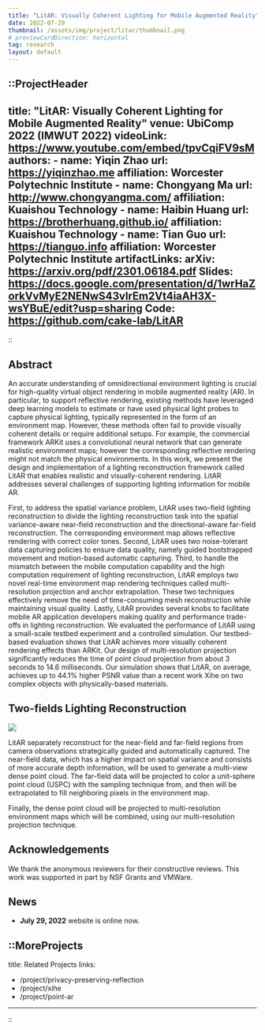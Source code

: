 ```yaml
---
title: "LitAR: Visually Coherent Lighting for Mobile Augmented Reality"
date: 2022-07-29
thumbnail: /assets/img/project/litar/thumbnail.png
# previewCardDirection: horizontal
tag: research
layout: default
---
```


::ProjectHeader
---
title: "LitAR: Visually Coherent Lighting for Mobile Augmented Reality"
venue: UbiComp 2022 (IMWUT 2022)
videoLink: https://www.youtube.com/embed/tpvCqiFV9sM
authors:
    - name: Yiqin Zhao
      url: https://yiqinzhao.me
      affiliation: Worcester Polytechnic Institute
    - name: Chongyang Ma
      url: http://www.chongyangma.com/
      affiliation: Kuaishou Technology
    - name: Haibin Huang
      url: https://brotherhuang.github.io/
      affiliation: Kuaishou Technology
    - name: Tian Guo
      url: https://tianguo.info
      affiliation: Worcester Polytechnic Institute
artifactLinks:
    arXiv: https://arxiv.org/pdf/2301.06184.pdf
    Slides: https://docs.google.com/presentation/d/1wrHaZorkVvMyE2NENwS43vlrEm2Vt4iaAH3X-wsYBuE/edit?usp=sharing
    Code: https://github.com/cake-lab/LitAR
---
::

<!-- ![](/assets/img/project/litar/teaser.png) -->

## Abstract

An accurate understanding of omnidirectional environment lighting is crucial for high-quality virtual object rendering in mobile augmented reality (AR). In particular, to support reflective rendering, existing methods have leveraged deep learning models to estimate or have used physical light probes to capture physical lighting, typically represented in the form of an environment map. However, these methods often fail to provide visually coherent details or require additional setups. For example, the commercial framework ARKit uses a convolutional neural network that can generate realistic environment maps; however the corresponding reflective rendering might not match the physical environments. In this work, we present the design and implementation of a lighting reconstruction framework called LitAR that enables realistic and visually-coherent rendering. LitAR addresses several challenges of supporting lighting information for mobile AR.

First, to address the spatial variance problem, LitAR uses two-field lighting reconstruction to divide the lighting reconstruction task into the spatial variance-aware near-field reconstruction and the directional-aware far-field reconstruction. The corresponding environment map allows reflective rendering with correct color tones. Second, LitAR uses two noise-tolerant data capturing policies to ensure data quality, namely guided bootstrapped movement and motion-based automatic capturing. Third, to handle the mismatch between the mobile computation capability and the high computation requirement of lighting reconstruction, LitAR employs two novel real-time environment map rendering techniques called multi-resolution projection and anchor extrapolation. These two techniques effectively remove the need of time-consuming mesh reconstruction while maintaining visual quality. Lastly, LitAR provides several knobs to facilitate mobile AR application developers making quality and performance trade-offs in lighting reconstruction. We evaluated the performance of LitAR using a small-scale testbed experiment and a controlled simulation. Our testbed-based evaluation shows that LitAR achieves more visually coherent rendering effects than ARKit. Our design of multi-resolution projection significantly reduces the time of point cloud projection from about 3 seconds to 14.6 milliseconds. Our simulation shows that LitAR, on average, achieves up to 44.1% higher PSNR value than a recent work Xihe on two complex objects with physically-based materials.

## Two-fields Lighting Reconstruction

![](/assets/img/project/litar/litar_workflow.png)

LitAR separately reconstruct for the near-field and far-field regions from camera observations strategically guided and automatically captured. The near-field data, which has a higher impact on spatial variance and consists of more accurate depth information, will be used to generate a multi-view dense point cloud. The far-field data will be projected to color a unit-sphere point cloud (USPC) with the sampling technique from, and then will be extrapolated to fill neighboring pixels in the environment map.

Finally, the dense point cloud will be projected to multi-resolution environment maps which will be combined,
using our multi-resolution projection technique.

## Acknowledgements
We thank the anonymous reviewers for their constructive reviews. This work was supported in part by NSF Grants and VMWare.

## News

- **July 29, 2022** website is online now.

::MoreProjects
---
title: Related Projects
links:
  - /project/privacy-preserving-reflection
  - /project/xihe
  - /project/point-ar
---
::
